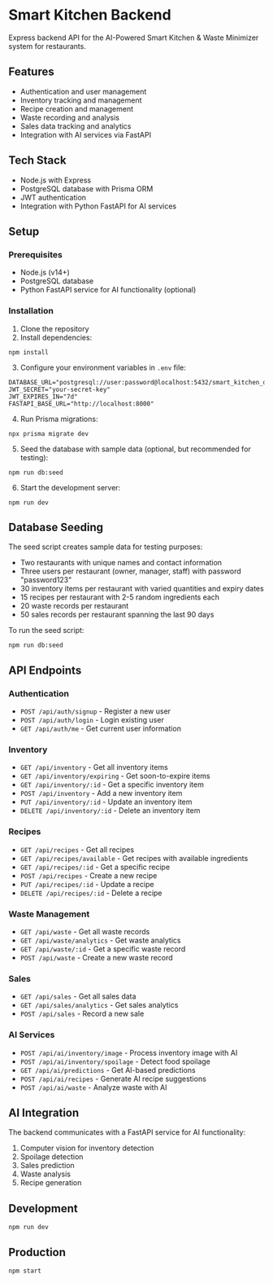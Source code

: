 # Smart Kitchen Backend

Express backend API for the AI-Powered Smart Kitchen & Waste Minimizer system for restaurants.

## Features

- Authentication and user management
- Inventory tracking and management
- Recipe creation and management
- Waste recording and analysis
- Sales data tracking and analytics
- Integration with AI services via FastAPI

## Tech Stack

- Node.js with Express
- PostgreSQL database with Prisma ORM
- JWT authentication
- Integration with Python FastAPI for AI services

## Setup

### Prerequisites

- Node.js (v14+)
- PostgreSQL database
- Python FastAPI service for AI functionality (optional)

### Installation

1. Clone the repository
2. Install dependencies:

```
npm install
```

3. Configure your environment variables in `.env` file:

```
DATABASE_URL="postgresql://user:password@localhost:5432/smart_kitchen_db"
JWT_SECRET="your-secret-key"
JWT_EXPIRES_IN="7d"
FASTAPI_BASE_URL="http://localhost:8000"
```

4. Run Prisma migrations:

```
npx prisma migrate dev
```

5. Seed the database with sample data (optional, but recommended for testing):

```
npm run db:seed
```

6. Start the development server:

```
npm run dev
```

## Database Seeding

The seed script creates sample data for testing purposes:

- Two restaurants with unique names and contact information
- Three users per restaurant (owner, manager, staff) with password "password123"
- 30 inventory items per restaurant with varied quantities and expiry dates
- 15 recipes per restaurant with 2-5 random ingredients each
- 20 waste records per restaurant
- 50 sales records per restaurant spanning the last 90 days

To run the seed script:

```
npm run db:seed
```

## API Endpoints

### Authentication

- `POST /api/auth/signup` - Register a new user
- `POST /api/auth/login` - Login existing user
- `GET /api/auth/me` - Get current user information

### Inventory

- `GET /api/inventory` - Get all inventory items
- `GET /api/inventory/expiring` - Get soon-to-expire items
- `GET /api/inventory/:id` - Get a specific inventory item
- `POST /api/inventory` - Add a new inventory item
- `PUT /api/inventory/:id` - Update an inventory item
- `DELETE /api/inventory/:id` - Delete an inventory item

### Recipes

- `GET /api/recipes` - Get all recipes
- `GET /api/recipes/available` - Get recipes with available ingredients
- `GET /api/recipes/:id` - Get a specific recipe
- `POST /api/recipes` - Create a new recipe
- `PUT /api/recipes/:id` - Update a recipe
- `DELETE /api/recipes/:id` - Delete a recipe

### Waste Management

- `GET /api/waste` - Get all waste records
- `GET /api/waste/analytics` - Get waste analytics
- `GET /api/waste/:id` - Get a specific waste record
- `POST /api/waste` - Create a new waste record

### Sales

- `GET /api/sales` - Get all sales data
- `GET /api/sales/analytics` - Get sales analytics
- `POST /api/sales` - Record a new sale

### AI Services

- `POST /api/ai/inventory/image` - Process inventory image with AI
- `POST /api/ai/inventory/spoilage` - Detect food spoilage
- `GET /api/ai/predictions` - Get AI-based predictions
- `POST /api/ai/recipes` - Generate AI recipe suggestions
- `POST /api/ai/waste` - Analyze waste with AI

## AI Integration

The backend communicates with a FastAPI service for AI functionality:

1. Computer vision for inventory detection
2. Spoilage detection
3. Sales prediction
4. Waste analysis
5. Recipe generation

## Development

```
npm run dev
```

## Production

```
npm start
```
